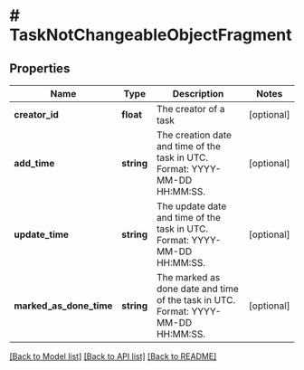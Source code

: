 # # TaskNotChangeableObjectFragment

## Properties

Name | Type | Description | Notes
------------ | ------------- | ------------- | -------------
**creator_id** | **float** | The creator of a task | [optional]
**add_time** | **string** | The creation date and time of the task in UTC. Format: YYYY-MM-DD HH:MM:SS. | [optional]
**update_time** | **string** | The update date and time of the task in UTC. Format: YYYY-MM-DD HH:MM:SS. | [optional]
**marked_as_done_time** | **string** | The marked as done date and time of the task in UTC. Format: YYYY-MM-DD HH:MM:SS. | [optional]

[[Back to Model list]](../README.md#documentation-for-models) [[Back to API list]](../README.md#documentation-for-api-endpoints) [[Back to README]](../README.md)
